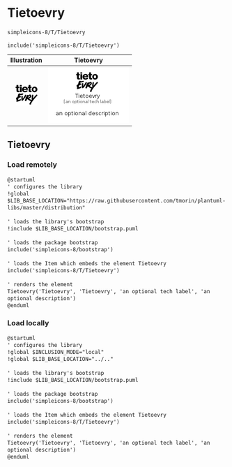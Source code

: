 # Tietoevry


```text
simpleicons-8/T/Tietoevry
```

```text
include('simpleicons-8/T/Tietoevry')
```



| Illustration | Tietoevry |
| :---: | :---: |
| ![illustration for Illustration](../../simpleicons-8/T/Tietoevry.png) | ![illustration for Tietoevry](../../simpleicons-8/T/Tietoevry.Local.png) |




## Tietoevry

### Load remotely
```plantuml
@startuml
' configures the library
!global $LIB_BASE_LOCATION="https://raw.githubusercontent.com/tmorin/plantuml-libs/master/distribution"

' loads the library's bootstrap
!include $LIB_BASE_LOCATION/bootstrap.puml

' loads the package bootstrap
include('simpleicons-8/bootstrap')

' loads the Item which embeds the element Tietoevry
include('simpleicons-8/T/Tietoevry')

' renders the element
Tietoevry('Tietoevry', 'Tietoevry', 'an optional tech label', 'an optional description')
@enduml
```

### Load locally
```plantuml
@startuml
' configures the library
!global $INCLUSION_MODE="local"
!global $LIB_BASE_LOCATION="../.."

' loads the library's bootstrap
!include $LIB_BASE_LOCATION/bootstrap.puml

' loads the package bootstrap
include('simpleicons-8/bootstrap')

' loads the Item which embeds the element Tietoevry
include('simpleicons-8/T/Tietoevry')

' renders the element
Tietoevry('Tietoevry', 'Tietoevry', 'an optional tech label', 'an optional description')
@enduml
```

